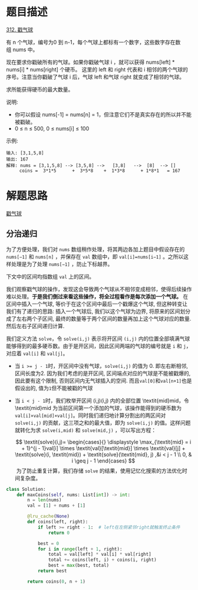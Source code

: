 # 题目描述

[312. 戳气球](https://leetcode-cn.com/problems/burst-balloons/)

有 n 个气球，编号为0 到 n-1，每个气球上都标有一个数字，这些数字存在数组 nums 中。

现在要求你戳破所有的气球。如果你戳破气球 i ，就可以获得 nums[left] * nums[i] * nums[right] 个硬币。 这里的 left 和 right 代表和 i 相邻的两个气球的序号。注意当你戳破了气球 i 后，气球 left 和气球 right 就变成了相邻的气球。

求所能获得硬币的最大数量。

说明:

- 你可以假设 nums[-1] = nums[n] = 1，但注意它们不是真实存在的所以并不能被戳破。
- 0 ≤ n ≤ 500, 0 ≤ nums[i] ≤ 100

示例:
```
输入: [3,1,5,8]
输出: 167
解释: nums = [3,1,5,8] --> [3,5,8] -->   [3,8]   -->  [8]  --> []
     coins =  3*1*5      +  3*5*8    +  1*3*8      + 1*8*1   = 167
```

# 解题思路

[戳气球](https://leetcode-cn.com/problems/burst-balloons/solution/chuo-qi-qiu-by-leetcode-solution/)

## 分治递归

为了方便处理，我们对 `nums` 数组稍作处理，将其两边各加上题目中假设存在的 `nums[−1]` 和 `nums[n]` ，并保存在 `val` 数组中，即 `val[i]=nums[i−1]` 。之所以这样处理是为了处理 `nums[−1]` ，防止下标越界。

下文中的区间均指数组 `val` 上的区间。

我们观察戳气球的操作，发现这会导致两个气球从不相邻变成相邻，使得后续操作难以处理。**于是我们倒过来看这些操作，将全过程看作是每次添加一个气球。** 在区间中插入一个气球, 等价于在这个区间中最后一个戳爆这个气球, 但这种转变让我们有了递归的思路: 插入一个气球后, 我们以这个气球为边界, 将原来的区间划分成了左右两个子区间, 最终的数量等于两个区间的数量再加上这个气球对应的数量. 然后左右子区间递归计算.

我们定义方法 `solve`，令 `solve(i,j)` 表示将开区间 `(i,j)` 内的位置全部填满气球能够得到的最多硬币数。由于是开区间，因此区间两端的气球的编号就是 `i` 和 `j`，对应着 `val[i]` 和 `val[j]`。

- 当 `i >= j - 1`时，开区间中没有气球，`solve(i,j)` 的值为 0. 即左右断相邻, 区间长度为2. 因为我们考虑的是开区间, 区间端点对应的气球是不能被戳爆的, 因此要有这个限制, 否则区间内无气球插入的空间. 而且`val[0]`和`val[n+1]`也是假设出的, 值为`1`但不能被戳的气球
- 当 `i < j - 1`时，我们枚举开区间 (i,j)(i,j) 内的全部位置 \textit{mid}mid，令 \textit{mid}mid 为当前区间第一个添加的气球，该操作能得到的硬币数为 `val[i]×val[mid]×val[j]`。同时我们递归地计算分割出的两区间对 `solve(i,j)` 的贡献，这三项之和的最大值，即为 `solve(i,j)` 的值。这样问题就转化为求 `solve(i,mid)` 和 `solve(mid,j)` ，可以写出方程：

  $$
  \textit{solve}(i,j)= \begin{cases}{} \displaystyle \max_{\textit{mid} = i + 1}^{j - 1}val[i] \times \textit{val}[\textit{mid}] \times \textit{val}[j] + \textit{solve}(i, \textit{mid}) + \textit{solve}(\textit{mid}, j) ,&i < j - 1 \\ 0, & i \geq j - 1 \end{cases}
  $$
  ​
为了防止重复计算，我们存储 `solve` 的结果，使用记忆化搜索的方法优化时间复杂度。

```python
class Solution:
    def maxCoins(self, nums: List[int]) -> int:
        n = len(nums)
        val = [1] + nums + [1]

        @lru_cache(None)
        def coins(left, right):
            if left >= right - 1:  # left在左侧紧邻right就触发终止条件
                return 0

            best = 0
            for i in range(left + 1, right):
                total = val[left] * val[i] * val[right]
                total += coins(left, i) + coins(i, right)
                best = max(best, total)
            return best

        return coins(0, n + 1)
```
